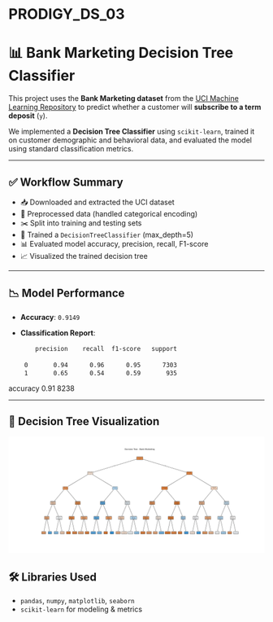# PRODIGY_DS_03
# 📊 Bank Marketing Decision Tree Classifier

This project uses the **Bank Marketing dataset** from the [UCI Machine Learning Repository](https://archive.ics.uci.edu/ml/datasets/Bank+Marketing) to predict whether a customer will **subscribe to a term deposit** (`y`).

We implemented a **Decision Tree Classifier** using `scikit-learn`, trained it on customer demographic and behavioral data, and evaluated the model using standard classification metrics.

---

## ✅ Workflow Summary

- 📥 Downloaded and extracted the UCI dataset
- 🧼 Preprocessed data (handled categorical encoding)
- ✂️ Split into training and testing sets
- 🌳 Trained a `DecisionTreeClassifier` (max_depth=5)
- 📊 Evaluated model accuracy, precision, recall, F1-score
- 📈 Visualized the trained decision tree

---

## 📉 Model Performance

- **Accuracy**: `0.9149`
- **Classification Report**:

          precision    recall  f1-score   support

       0       0.94      0.96      0.95      7303
       1       0.65      0.54      0.59       935

accuracy                           0.91      8238



---

## 🌳 Decision Tree Visualization

![Decision Tree](decision_tree.png)


## 🛠️ Libraries Used

- `pandas`, `numpy`, `matplotlib`, `seaborn`
- `scikit-learn` for modeling & metrics

